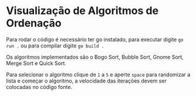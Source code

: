 # Visualização de Algoritmos de Ordenação

Para rodar o código é necessário ter go instalado, para executar digite `go run .` ou para compilar digite `go build .`

Os algoritmos implementados são o Bogo Sort, Bubble Sort, Gnome Sort, Merge Sort e Quick Sort.

Para selecionar o algoritmo clique de `1` a `5` e aperte `space` para randomizar a lista e começar o algoritmo, a velocidade das iterações devem ser colocadas no código fonte.
